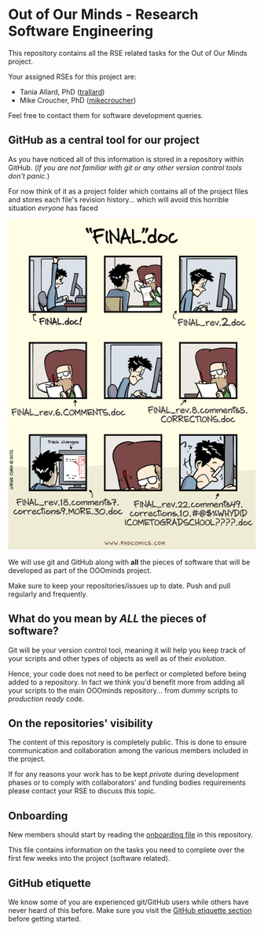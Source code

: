 # Out of Our Minds - Research Software Engineering

This repository contains all the RSE related tasks for the Out of Our Minds project.

Your assigned RSEs for this project are:

- Tania Allard, PhD ([trallard](https://github.com/trallard))
- Mike Croucher, PhD ([mikecroucher](https://github.com/mikecroucher))

Feel free to contact them for software development queries.

## GitHub as a central tool for our project

As you have noticed all of this information is stored in a repository within GitHub. (_If you are not familiar with git or any other version control tools don't panic._)

 For now think of it as a project folder which contains all of the project files and stores each file's revision history... which will avoid this horrible situation *evryone* has faced

<center><img src='./assets/versioncontrol.gif'></center>

 We will use git and GitHub along with **all** the pieces of software that will be developed as part of the OOOminds project.

 Make sure to keep your repositories/issues up to date. Push and pull regularly and frequently.

## What do you mean by *ALL* the pieces of software?
Git will be your version control tool, meaning it will help you keep track of your scripts and other types of objects as well as of their _evolution_.

Hence, your code does not need to be perfect or completed before being added to a repository. In fact we think you'd benefit more from adding all your scripts to the main OOOminds repository... from _dummy_ scripts to _production ready_ code.

## On the repositories' visibility
The content of this repository is completely public. This is done to ensure communication and collaboration among the various members  included in the project.

If for any reasons your work has to be kept _private_ during development phases or to comply with collaborators' and funding bodies requirements please contact your RSE to discuss this topic.

## Onboarding
New members should start by reading the [onboarding file](./onboarding.md) in this repository.

This file contains information on the tasks you need to complete over the first few weeks into the project (software related).

## GitHub etiquette
We know some of you are experienced git/GitHub users while others have never heard of this before.
Make sure you visit the [GitHub etiquette section](./GH_etiquette.md) before getting started.
